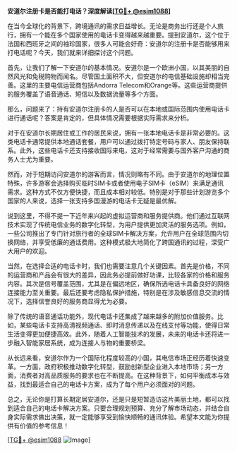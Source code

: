**安道尔注册卡是否能打电话？深度解读[[TG💪+ @esim1088](https://t.me/s/esim1088)]**

在当今全球化的背景下，跨境通讯的需求日益增长。无论是商务出行还是个人旅行，拥有一个能在多个国家使用的电话卡变得越来越重要。提到安道尔，这个位于法国和西班牙之间的袖珍国家，很多人可能会好奇：安道尔的注册卡是否能够用来打电话呢？今天，我们就来详细探讨这个问题。

首先，让我们了解一下安道尔的基本情况。安道尔是一个欧洲小国，以其美丽的自然风光和免税购物而闻名。尽管国土面积不大，但安道尔的电信基础设施却相当完善。这里的主要电信运营商包括Andorra Telecom和Orange等。这些运营商提供的服务覆盖了语音通话、短信以及数据流量等多个方面。

那么，问题来了：持有安道尔注册卡的人是否可以在本地或国际范围内使用电话卡进行通话呢？答案是肯定的，但具体情况需要根据实际需求来分析。

对于在安道尔长期居住或工作的居民来说，拥有一张本地电话卡是非常必要的。这类电话卡通常提供本地通话套餐，用户可以通过拨打特定号码与家人、朋友保持联系。此外，这些电话卡还支持接收国际来电，这对于经常需要与国外客户沟通的商务人士尤为重要。

然而，对于短期访问安道尔的游客而言，情况则略有不同。由于安道尔的地理位置特殊，许多游客会选择购买临时SIM卡或者使用电子SIM卡（eSIM）来满足通讯需求。这种方式不仅方便快捷，而且成本相对较低。特别是对于那些计划游览多个国家的人来说，选择一张支持多国漫游的电话卡无疑是最优解。

说到这里，不得不提一下近年来兴起的虚拟运营商和服务提供商。他们通过互联网技术实现了传统电信业务的数字化转型，为用户提供更加灵活的服务选项。例如，一些公司推出了专门针对旅行者的全球SIM卡解决方案，允许用户在全球范围内切换网络，并享受低廉的通话费用。这种模式极大地简化了跨国通讯的过程，深受广大用户的欢迎。

当然，在选择合适的电话卡时，我们也需要注意几个关键因素。首先是价格，不同的运营商和产品会有很大的差异，因此务必提前做好功课，比较各家的价格和服务内容。其次是信号覆盖范围，尤其是在偏远地区，确保所选电话卡具备良好的网络连接能力至关重要。最后还要考虑隐私保护措施，特别是在涉及敏感信息交流的情况下，选择信誉良好的服务商显得尤为必要。

除了传统的语音通话功能外，现代电话卡还集成了越来越多的附加价值服务。比如，某些电话卡支持高清视频通话、即时消息传递以及在线支付等功能，使得日常生活变得更加便捷高效。此外，随着人工智能技术的发展，未来的电话卡还将进一步融入智能家居系统，成为连接人与物的重要桥梁。

从长远来看，安道尔作为一个国际化程度较高的小国，其电信市场正经历着快速变革。一方面，政府积极推动数字化转型，鼓励创新型企业进入本地市场；另一方面，消费者对高品质服务的要求也在不断提高。在这种背景下，如何平衡成本与效益，找到最适合自己的电话卡方案，成为了每个用户必须面对的问题。

总之，无论你是打算长期定居安道尔，还是只是短暂造访这片美丽土地，都可以找到适合自己的电话卡解决方案。只要合理规划预算、充分了解市场动态，并结合自身实际需求做出决策，就一定能够享受到愉快顺畅的通讯体验。希望本文能为你提供有价值的参考信息！

[[TG💪+ @esim1088](https://t.me/s/esim1088) ![Image](https://i.postimg.cc/4NQfJmqS/Snipaste-2025-05-13-00-14-12.png)]